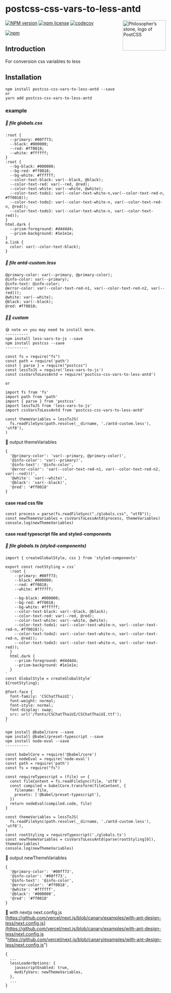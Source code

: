 # postcss-css-vars-to-less-antd

<img align="right" width="135" height="95"
	title="Philosopher’s stone, logo of PostCSS"
	src="http://postcss.github.io/postcss/logo-leftp.png">

[![NPM version](http://img.shields.io/npm/v/postcss-css-vars-to-less-antd.svg?style=flat)](https://www.npmjs.org/package/postcss-css-vars-to-less-antd)
[![npm license](http://img.shields.io/npm/l/postcss-css-vars-to-less-antd.svg?style=flat-square)](https://www.npmjs.org/package/postcss-css-vars-to-less-antd)
[![codecov](https://codecov.io/gh/Pla2aroi/postcss-css-vars-to-less-antd/branch/main/graph/badge.svg?token=8AX6UQVWI8)](https://codecov.io/gh/Pla2aroi/postcss-css-vars-to-less-antd)

[![npm](https://nodei.co/npm/postcss-css-vars-to-less-antd.svg?downloads=true)](https://nodei.co/npm/postcss-css-vars-to-less-antd/)


## Introduction

For conversion css variables to less

## Installation

```
npm install postcss-css-vars-to-less-antd --save
or
yarn add postcss-css-vars-to-less-antd
```

### example

##### 💅 file globals.css

```
:root {
  --primary: #00ff73;
  --black: #000000;
  --red: #ff0018;
  --white: #ffffff;
}
:root {
  --bg-black: #000000;
  --bg-red: #ff0018;
  --bg-white: #ffffff;
  --color-text-black: var(--black, @black);
  --color-text-red: var(--red, @red);
  --color-text-white: var(--white, @white);
  --color-text-todo1: var(--color-text-white-n,var(--color-text-red-n, #ff0018));
  --color-text-todo2: var(--color-text-white-n, var(--color-text-red-n, @red));
  --color-text-todo3: var(--color-text-white-n, var(--color-text-red));
}
html.dark {
  --prism-foreground: #d4d4d4;
  --prism-background: #1e1e1e;
}
a.link {
  color: var(--color-text-black);
}
```

##### 💅 file antd-custom.less

```
@primary-color: var(--primary, @primary-color);
@info-color: var(--primary);
@info-text: @info-color;
@error-color: var(--color-text-red-n1, var(--color-text-red-n2, var(--red)));
@white: var(--white);
@black: var(--black);
@red: #ff0018;
```

##### 👨‍💻 custom

```
😅 note => you may need to install more.
----------
npm install less-vars-to-js --save
npm install postcss --save
----------

const fs = require("fs")
const path = require('path')
const { parse } = require("postcss")
const lessToJS = require('less-vars-to-js')
const cssVarsToLessAntd = require('postcss-css-vars-to-less-antd')

or

import fs from 'fs'
import path from 'path'
import { parse } from 'postcss'
import lessToJS from 'less-vars-to-js'
import cssVarsToLessAntd from 'postcss-css-vars-to-less-antd'

const themeVariables = lessToJS(
  fs.readFileSync(path.resolve(__dirname, './antd-custom.less'), 'utf8'),
)
```

🚀 output themeVariables

```
{
  '@primary-color': 'var(--primary, @primary-color)',
  '@info-color': 'var(--primary)',
  '@info-text': '@info-color',
  '@error-color': 'var(--color-text-red-n1, var(--color-text-red-n2, var(--red)))',
  '@white': 'var(--white)',
  '@black': 'var(--black)',
  '@red': '#ff0018'
}
```

#### case read css file
```
const process = parse(fs.readFileSync("./globals.css", "utf8"));
const newThemeVariables = cssVarsToLessAntd(process, themeVariables)
console.log(newThemeVariables)
```

#### case read typescript file and styled-components

##### 💅 file globals.ts (styled-components)
```
import { createGlobalStyle, css } from 'styled-components'

export const rootStyling = css`
  :root {
    --primary: #00ff73;
    --black: #000000;
    --red: #ff0018;
    --white: #ffffff;

    --bg-black: #000000;
    --bg-red: #ff0018;
    --bg-white: #ffffff;
    --color-text-black: var(--black, @black);
    --color-text-red: var(--red, @red);
    --color-text-white: var(--white, @white);
    --color-text-todo1: var(--color-text-white-n, var(--color-text-red-n, #ff0018));
    --color-text-todo2: var(--color-text-white-n, var(--color-text-red-n, @red));
    --color-text-todo3: var(--color-text-white-n, var(--color-text-red));
  }
  html.dark {
    --prism-foreground: #d4d4d4;
    --prism-background: #1e1e1e;
  }
`
const GlobalStyle = createGlobalStyle`
${rootStyling};

@font-face {
  font-family: 'CSChatThaiUI';
  font-weight: normal;
  font-style: normal;
  font-display: swap;
  src: url('/fonts/CSChatThaiUI/CSChatThaiUI.ttf');
}
`
```

```
npm install @babel/core --save
npm install @babel/preset-typescript --save
npm install node-eval --save
----------

const babelCore = require('@babel/core')
const nodeEval = require('node-eval')
const path = require('path')
const fs = require("fs")

const requireTypescript = (file) => {
  const fileContent = fs.readFileSync(file, 'utf8')
  const compiled = babelCore.transform(fileContent, {
    filename: file,
    presets: ['@babel/preset-typescript'],
  })
  return nodeEval(compiled.code, file)
}

const themeVariables = lessToJS(
  fs.readFileSync(path.resolve(__dirname, './antd-custom.less'), 'utf8'),
)
const rootStyling = requireTypescript('./globals.ts')
const newThemeVariables = cssVarsToLessAntd(parse(rootStyling[0]), themeVariables)
console.log(newThemeVariables)
```

🚀 output newThemeVariables

```
{
  '@primary-color': '#00ff73',
  '@info-color': '#00ff73',
  '@info-text': '@info-color',
  '@error-color': '#ff0018',
  '@white': '#ffffff',
  '@black': '#000000',
  '@red': '#ff0018'
}
```

🥰 with nextjs next.config.js
[https://github.com/vercel/next.js/blob/canary/examples/with-ant-design-less/next.config.js](https://github.com/vercel/next.js/blob/canary/examples/with-ant-design-less/next.config.js "https://github.com/vercel/next.js/blob/canary/examples/with-ant-design-less/next.config.js")

```
{
  ...
  lessLoaderOptions: {
    javascriptEnabled: true,
    modifyVars: newThemeVariables,
  },
  ...
}
```
